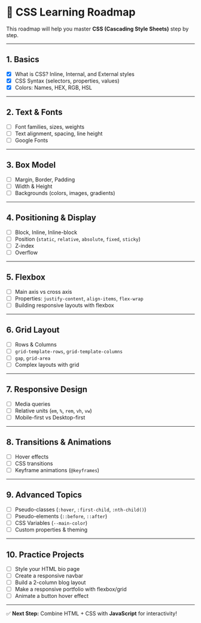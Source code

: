 # 🎨 CSS Learning Roadmap

This roadmap will help you master **CSS (Cascading Style Sheets)** step by step.  

---

## 1. Basics
- [x] What is CSS? Inline, Internal, and External styles
- [x] CSS Syntax (selectors, properties, values)
- [x] Colors: Names, HEX, RGB, HSL

---

## 2. Text & Fonts
- [ ] Font families, sizes, weights
- [ ] Text alignment, spacing, line height
- [ ] Google Fonts

---

## 3. Box Model
- [ ] Margin, Border, Padding
- [ ] Width & Height
- [ ] Backgrounds (colors, images, gradients)

---

## 4. Positioning & Display
- [ ] Block, Inline, Inline-block
- [ ] Position (`static`, `relative`, `absolute`, `fixed`, `sticky`)
- [ ] Z-index
- [ ] Overflow

---

## 5. Flexbox
- [ ] Main axis vs cross axis
- [ ] Properties: `justify-content`, `align-items`, `flex-wrap`
- [ ] Building responsive layouts with flexbox

---

## 6. Grid Layout
- [ ] Rows & Columns
- [ ] `grid-template-rows`, `grid-template-columns`
- [ ] `gap`, `grid-area`
- [ ] Complex layouts with grid

---

## 7. Responsive Design
- [ ] Media queries
- [ ] Relative units (`em`, `%`, `rem`, `vh`, `vw`)
- [ ] Mobile-first vs Desktop-first

---

## 8. Transitions & Animations
- [ ] Hover effects
- [ ] CSS transitions
- [ ] Keyframe animations (`@keyframes`)

---

## 9. Advanced Topics
- [ ] Pseudo-classes (`:hover`, `:first-child`, `:nth-child()`)
- [ ] Pseudo-elements (`::before`, `::after`)
- [ ] CSS Variables (`--main-color`)
- [ ] Custom properties & theming

---

## 10. Practice Projects
- [ ] Style your HTML bio page
- [ ] Create a responsive navbar
- [ ] Build a 2-column blog layout
- [ ] Make a responsive portfolio with flexbox/grid
- [ ] Animate a button hover effect

---

✅ **Next Step:** Combine HTML + CSS with **JavaScript** for interactivity!
